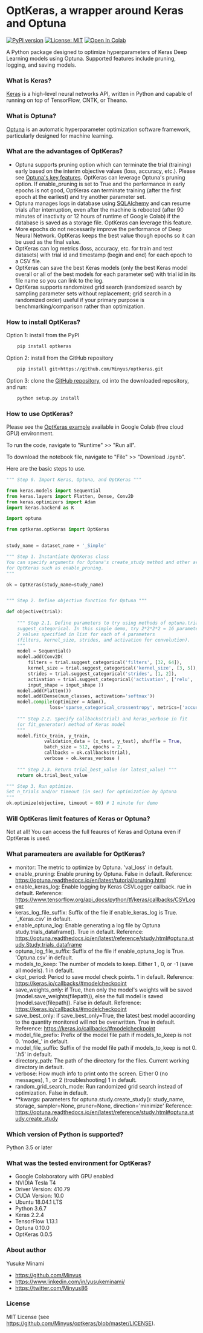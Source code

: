 # OptKeras, a wrapper around Keras and Optuna

[![PyPI version](https://badge.fury.io/py/optkeras.svg)](https://badge.fury.io/py/optkeras)
[![License: MIT](https://img.shields.io/badge/License-MIT-yellow.svg)](https://opensource.org/licenses/MIT)
[![Open In Colab](https://colab.research.google.com/assets/colab-badge.svg)](https://colab.research.google.com/github/Minyus/optkeras/blob/master/examples/OptKeras_Example.ipynb)

A Python package designed to optimize hyperparameters of Keras Deep Learning models using Optuna. Supported features include pruning, logging, and saving models.


### What is Keras?

[Keras](https://keras.io/) is a high-level neural networks API, written in Python and capable of running on top of TensorFlow, CNTK, or Theano.


### What is Optuna?

[Optuna](https://optuna.org/) is an automatic hyperparameter optimization software framework, particularly designed for machine learning. 


### What are the advantages of OptKeras?

- Optuna supports pruning option which can terminate the trial (training) early based on the interim objective values (loss, accuracy, etc.). Please see [Optuna's key features](https://optuna.org/#key_features). OptKeras can leverage Optuna's pruning option. If enable_pruning is set to True and the performance in early epochs is not good, OptKeras can terminate training (after the first epoch at the earliest) and try another parameter set.
- Optuna manages logs in database using [SQLAlchemy](https://www.sqlalchemy.org/) and can resume trials after interruption, even after the machine is rebooted (after 90 minutes of inactivity or 12 hours of runtime of Google Colab) if the database is saved as a storage file. OptKeras can leverage this feature.
- More epochs do not necessarily improve the performance of Deep Neural Network. OptKeras keeps the best value though epochs so it can be used as the final value.
- OptKeras can log metrics (loss, accuracy, etc. for train and test datasets) with trial id and timestamp (begin and end) for each epoch to a CSV file.
- OptKeras can save the best Keras models (only the best Keras model overall or all of the best models for each parameter set) with trial id in its file name so you can link to the log.
- OptKeras supports randomized grid search (randomized search by sampling parameter sets without replacement; grid search in a randomized order) useful if your primary purpose is benchmarking/comparison rather than optimization. 


### How to install OptKeras?

Option 1: install from the PyPI

```bash
	pip install optkeras
```

Option 2: install from the GitHub repository

```bash
	pip install git+https://github.com/Minyus/optkeras.git
```

Option 3: clone the [GitHub repository](https://github.com/Minyus/optkeras.git), cd into the downloaded repository, and run:

```bash
	python setup.py install
```

### How to use OptKeras?

Please see the [OptKeras example]( 
https://colab.research.google.com/github/Minyus/optkeras/blob/master/examples/OptKeras_Example.ipynb
) available in Google Colab (free cloud GPU) environment.

To run the code, navigate to "Runtime" >> "Run all".

To download the notebook file, navigate to "File" >> "Download .ipynb".

Here are the basic steps to use.

```python
""" Step 0. Import Keras, Optuna, and OptKeras """

from keras.models import Sequential
from keras.layers import Flatten, Dense, Conv2D
from keras.optimizers import Adam
import keras.backend as K

import optuna

from optkeras.optkeras import OptKeras


study_name = dataset_name + '_Simple'

""" Step 1. Instantiate OptKeras class
You can specify arguments for Optuna's create_study method and other arguments 
for OptKeras such as enable_pruning. 
"""

ok = OptKeras(study_name=study_name)


""" Step 2. Define objective function for Optuna """

def objective(trial):
    
    """ Step 2.1. Define parameters to try using methods of optuna.trial such as 
    suggest_categorical. In this simple demo, try 2*2*2*2 = 16 parameter sets: 
    2 values specified in list for each of 4 parameters 
    (filters, kernel_size, strides, and activation for convolution).
    """    
    model = Sequential()
    model.add(Conv2D(
        filters = trial.suggest_categorical('filters', [32, 64]), 
        kernel_size = trial.suggest_categorical('kernel_size', [3, 5]), 
        strides = trial.suggest_categorical('strides', [1, 2]), 
        activation = trial.suggest_categorical('activation', ['relu', 'linear']), 
        input_shape = input_shape ))
    model.add(Flatten())
    model.add(Dense(num_classes, activation='softmax'))
    model.compile(optimizer = Adam(), 
                loss='sparse_categorical_crossentropy', metrics=['accuracy'])
    
    """ Step 2.2. Specify callbacks(trial) and keras_verbose in fit 
    (or fit_generator) method of Keras model
    """
    model.fit(x_train, y_train, 
              validation_data = (x_test, y_test), shuffle = True,
              batch_size = 512, epochs = 2,
              callbacks = ok.callbacks(trial), 
              verbose = ok.keras_verbose )  
    
    """ Step 2.3. Return trial_best_value (or latest_value) """
    return ok.trial_best_value

""" Step 3. Run optimize. 
Set n_trials and/or timeout (in sec) for optimization by Optuna
"""
ok.optimize(objective, timeout = 60) # 1 minute for demo
```


### Will OptKeras limit features of Keras or Optuna?

Not at all! You can access the full feaures of Keras and Optuna even if OptKeras is used. 


### What parameaters are available for OptKeras?

- monitor: The metric to optimize by Optuna.
'val_loss' in default.
- enable_pruning: Enable pruning by Optuna.
False in default.
Reference: https://optuna.readthedocs.io/en/latest/tutorial/pruning.html
- enable_keras_log: Enable logging by Keras CSVLogger callback.
rue in default.
Reference: https://www.tensorflow.org/api_docs/python/tf/keras/callbacks/CSVLogger
- keras_log_file_suffix: Suffix of the file if enable_keras_log is True.
'_Keras.csv' in default.
- enable_optuna_log: Enable generating a log file by Optuna study.trials_dataframe().
True in default.
Reference: https://optuna.readthedocs.io/en/latest/reference/study.html#optuna.study.Study.trials_dataframe
- optuna_log_file_suffix: Suffix of the file if enable_optuna_log is True.
'Optuna.csv' in default.
- models_to_keep: The number of models to keep. Either 1 , 0, or -1 (save all models).
1 in default.
- ckpt_period: Period to save model check points.
1 in default.
Reference: https://keras.io/callbacks/#modelcheckpoint
- save_weights_only: if True, then only the model's weights will be saved (model.save_weights(filepath)), else the full model is saved (model.save(filepath)).
False in default.
Reference: https://keras.io/callbacks/#modelcheckpoint
- save_best_only: if save_best_only=True, the latest best model according to the quantity monitored will not be overwritten.
True in default.
Reference: https://keras.io/callbacks/#modelcheckpoint
- model_file_prefix: Prefix of the model file path if models_to_keep is not 0.
'model_' in default.
- model_file_suffix: Suffix of the model file path if models_to_keep is not 0.
'.h5' in default.
- directory_path: The path of the directory for the files.
Current working directory in default.
- verbose: How much info to print onto the screen.
Either 0 (no messages), 1 , or 2 (troubleshooting)
1 in default.
- random_grid_search_mode: Run randomized grid search instead of optimization.
False in default.
- **kwargs: parameters for optuna.study.create_study():
study_name, storage, sampler=None, pruner=None, direction='minimize'
Reference: https://optuna.readthedocs.io/en/latest/reference/study.html#optuna.study.create_study


### Which version of Python is supported?
Python 3.5 or later

### What was the tested environment for OptKeras?

- Google Colaboratory with GPU enabled
- NVIDIA Tesla T4
- Driver Version: 410.79 
- CUDA Version: 10.0
- Ubuntu 18.04.1 LTS
- Python 3.6.7
- Keras 2.2.4
- TensorFlow 1.13.1
- Optuna 0.10.0
- OptKeras 0.0.5

### About author 

Yusuke Minami

- https://github.com/Minyus
- https://www.linkedin.com/in/yusukeminami/
- https://twitter.com/Minyus86


### License

MIT License (see https://github.com/Minyus/optkeras/blob/master/LICENSE).

